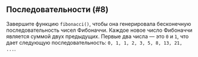 ## Последовательности (#8)

Завершите функцию `fibonacci()`, чтобы она генерировала бесконечную последовательность чисел Фибоначчи. Каждое новое число Фибоначчи является суммой двух предыдущих. Первые два числа — это `0` и `1`, что дает следующую последовательность: `0, 1, 1, 2, 3, 5, 8, 13, 21, ...`.